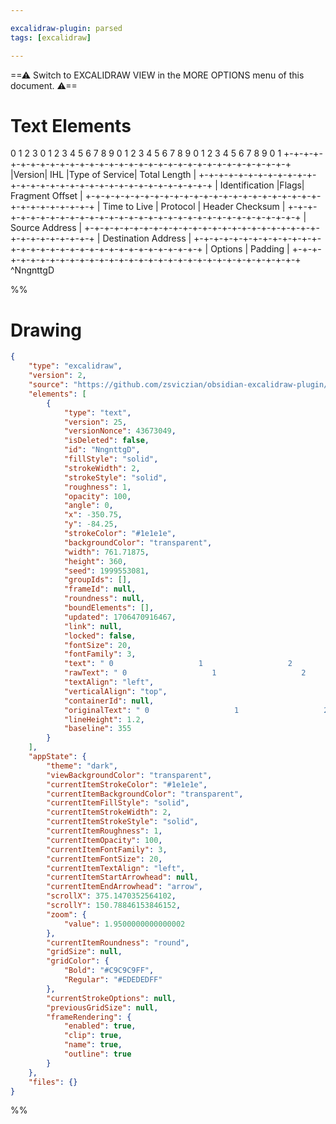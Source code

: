 ```yaml
---

excalidraw-plugin: parsed
tags: [excalidraw]

---
```

==⚠  Switch to EXCALIDRAW VIEW in the MORE OPTIONS menu of this document. ⚠==


# Text Elements
 0                   1                   2                   3
 0 1 2 3 4 5 6 7 8 9 0 1 2 3 4 5 6 7 8 9 0 1 2 3 4 5 6 7 8 9 0 1
+-+-+-+-+-+-+-+-+-+-+-+-+-+-+-+-+-+-+-+-+-+-+-+-+-+-+-+-+-+-+-+-+
|Version|  IHL  |Type of Service|          Total Length         |
+-+-+-+-+-+-+-+-+-+-+-+-+-+-+-+-+-+-+-+-+-+-+-+-+-+-+-+-+-+-+-+-+
|         Identification        |Flags|      Fragment Offset    |
+-+-+-+-+-+-+-+-+-+-+-+-+-+-+-+-+-+-+-+-+-+-+-+-+-+-+-+-+-+-+-+-+
|  Time to Live |    Protocol   |         Header Checksum       |
+-+-+-+-+-+-+-+-+-+-+-+-+-+-+-+-+-+-+-+-+-+-+-+-+-+-+-+-+-+-+-+-+
|                       Source Address                          |
+-+-+-+-+-+-+-+-+-+-+-+-+-+-+-+-+-+-+-+-+-+-+-+-+-+-+-+-+-+-+-+-+
|                    Destination Address                        |
+-+-+-+-+-+-+-+-+-+-+-+-+-+-+-+-+-+-+-+-+-+-+-+-+-+-+-+-+-+-+-+-+
|                    Options                    |    Padding    |
+-+-+-+-+-+-+-+-+-+-+-+-+-+-+-+-+-+-+-+-+-+-+-+-+-+-+-+-+-+-+-+-+ ^NngnttgD

%%
# Drawing
```json
{
	"type": "excalidraw",
	"version": 2,
	"source": "https://github.com/zsviczian/obsidian-excalidraw-plugin/releases/tag/2.0.2",
	"elements": [
		{
			"type": "text",
			"version": 25,
			"versionNonce": 43673049,
			"isDeleted": false,
			"id": "NngnttgD",
			"fillStyle": "solid",
			"strokeWidth": 2,
			"strokeStyle": "solid",
			"roughness": 1,
			"opacity": 100,
			"angle": 0,
			"x": -350.75,
			"y": -84.25,
			"strokeColor": "#1e1e1e",
			"backgroundColor": "transparent",
			"width": 761.71875,
			"height": 360,
			"seed": 1999553081,
			"groupIds": [],
			"frameId": null,
			"roundness": null,
			"boundElements": [],
			"updated": 1706470916467,
			"link": null,
			"locked": false,
			"fontSize": 20,
			"fontFamily": 3,
			"text": " 0                   1                   2                   3\n 0 1 2 3 4 5 6 7 8 9 0 1 2 3 4 5 6 7 8 9 0 1 2 3 4 5 6 7 8 9 0 1\n+-+-+-+-+-+-+-+-+-+-+-+-+-+-+-+-+-+-+-+-+-+-+-+-+-+-+-+-+-+-+-+-+\n|Version|  IHL  |Type of Service|          Total Length         |\n+-+-+-+-+-+-+-+-+-+-+-+-+-+-+-+-+-+-+-+-+-+-+-+-+-+-+-+-+-+-+-+-+\n|         Identification        |Flags|      Fragment Offset    |\n+-+-+-+-+-+-+-+-+-+-+-+-+-+-+-+-+-+-+-+-+-+-+-+-+-+-+-+-+-+-+-+-+\n|  Time to Live |    Protocol   |         Header Checksum       |\n+-+-+-+-+-+-+-+-+-+-+-+-+-+-+-+-+-+-+-+-+-+-+-+-+-+-+-+-+-+-+-+-+\n|                       Source Address                          |\n+-+-+-+-+-+-+-+-+-+-+-+-+-+-+-+-+-+-+-+-+-+-+-+-+-+-+-+-+-+-+-+-+\n|                    Destination Address                        |\n+-+-+-+-+-+-+-+-+-+-+-+-+-+-+-+-+-+-+-+-+-+-+-+-+-+-+-+-+-+-+-+-+\n|                    Options                    |    Padding    |\n+-+-+-+-+-+-+-+-+-+-+-+-+-+-+-+-+-+-+-+-+-+-+-+-+-+-+-+-+-+-+-+-+",
			"rawText": " 0                   1                   2                   3\n 0 1 2 3 4 5 6 7 8 9 0 1 2 3 4 5 6 7 8 9 0 1 2 3 4 5 6 7 8 9 0 1\n+-+-+-+-+-+-+-+-+-+-+-+-+-+-+-+-+-+-+-+-+-+-+-+-+-+-+-+-+-+-+-+-+\n|Version|  IHL  |Type of Service|          Total Length         |\n+-+-+-+-+-+-+-+-+-+-+-+-+-+-+-+-+-+-+-+-+-+-+-+-+-+-+-+-+-+-+-+-+\n|         Identification        |Flags|      Fragment Offset    |\n+-+-+-+-+-+-+-+-+-+-+-+-+-+-+-+-+-+-+-+-+-+-+-+-+-+-+-+-+-+-+-+-+\n|  Time to Live |    Protocol   |         Header Checksum       |\n+-+-+-+-+-+-+-+-+-+-+-+-+-+-+-+-+-+-+-+-+-+-+-+-+-+-+-+-+-+-+-+-+\n|                       Source Address                          |\n+-+-+-+-+-+-+-+-+-+-+-+-+-+-+-+-+-+-+-+-+-+-+-+-+-+-+-+-+-+-+-+-+\n|                    Destination Address                        |\n+-+-+-+-+-+-+-+-+-+-+-+-+-+-+-+-+-+-+-+-+-+-+-+-+-+-+-+-+-+-+-+-+\n|                    Options                    |    Padding    |\n+-+-+-+-+-+-+-+-+-+-+-+-+-+-+-+-+-+-+-+-+-+-+-+-+-+-+-+-+-+-+-+-+",
			"textAlign": "left",
			"verticalAlign": "top",
			"containerId": null,
			"originalText": " 0                   1                   2                   3\n 0 1 2 3 4 5 6 7 8 9 0 1 2 3 4 5 6 7 8 9 0 1 2 3 4 5 6 7 8 9 0 1\n+-+-+-+-+-+-+-+-+-+-+-+-+-+-+-+-+-+-+-+-+-+-+-+-+-+-+-+-+-+-+-+-+\n|Version|  IHL  |Type of Service|          Total Length         |\n+-+-+-+-+-+-+-+-+-+-+-+-+-+-+-+-+-+-+-+-+-+-+-+-+-+-+-+-+-+-+-+-+\n|         Identification        |Flags|      Fragment Offset    |\n+-+-+-+-+-+-+-+-+-+-+-+-+-+-+-+-+-+-+-+-+-+-+-+-+-+-+-+-+-+-+-+-+\n|  Time to Live |    Protocol   |         Header Checksum       |\n+-+-+-+-+-+-+-+-+-+-+-+-+-+-+-+-+-+-+-+-+-+-+-+-+-+-+-+-+-+-+-+-+\n|                       Source Address                          |\n+-+-+-+-+-+-+-+-+-+-+-+-+-+-+-+-+-+-+-+-+-+-+-+-+-+-+-+-+-+-+-+-+\n|                    Destination Address                        |\n+-+-+-+-+-+-+-+-+-+-+-+-+-+-+-+-+-+-+-+-+-+-+-+-+-+-+-+-+-+-+-+-+\n|                    Options                    |    Padding    |\n+-+-+-+-+-+-+-+-+-+-+-+-+-+-+-+-+-+-+-+-+-+-+-+-+-+-+-+-+-+-+-+-+",
			"lineHeight": 1.2,
			"baseline": 355
		}
	],
	"appState": {
		"theme": "dark",
		"viewBackgroundColor": "transparent",
		"currentItemStrokeColor": "#1e1e1e",
		"currentItemBackgroundColor": "transparent",
		"currentItemFillStyle": "solid",
		"currentItemStrokeWidth": 2,
		"currentItemStrokeStyle": "solid",
		"currentItemRoughness": 1,
		"currentItemOpacity": 100,
		"currentItemFontFamily": 3,
		"currentItemFontSize": 20,
		"currentItemTextAlign": "left",
		"currentItemStartArrowhead": null,
		"currentItemEndArrowhead": "arrow",
		"scrollX": 375.1470352564102,
		"scrollY": 150.78846153846152,
		"zoom": {
			"value": 1.9500000000000002
		},
		"currentItemRoundness": "round",
		"gridSize": null,
		"gridColor": {
			"Bold": "#C9C9C9FF",
			"Regular": "#EDEDEDFF"
		},
		"currentStrokeOptions": null,
		"previousGridSize": null,
		"frameRendering": {
			"enabled": true,
			"clip": true,
			"name": true,
			"outline": true
		}
	},
	"files": {}
}
```
%%